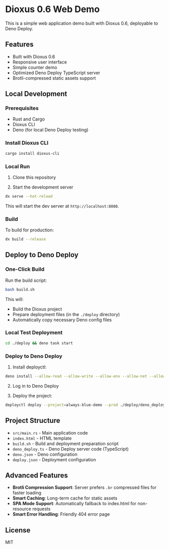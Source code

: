 # Dioxus 0.6 Web Demo

This is a simple web application demo built with Dioxus 0.6, deployable to Deno Deploy.

## Features

- Built with Dioxus 0.6
- Responsive user interface
- Simple counter demo
- Optimized Deno Deploy TypeScript server
- Brotli-compressed static assets support

## Local Development

### Prerequisites

- Rust and Cargo
- Dioxus CLI
- Deno (for local Deno Deploy testing)

### Install Dioxus CLI

```bash
cargo install dioxus-cli
```

### Local Run

1. Clone this repository

2. Start the development server

```bash
dx serve --hot-reload
```

This will start the dev server at `http://localhost:8080`.

### Build

To build for production:

```bash
dx build --release
```

## Deploy to Deno Deploy

### One-Click Build

Run the build script:

```bash
bash build.sh
```

This will:
- Build the Dioxus project
- Prepare deployment files (in the `./deploy` directory)
- Automatically copy necessary Deno config files

### Local Test Deployment

```bash
cd ./deploy && deno task start
```

### Deploy to Deno Deploy

1. Install deployctl:

```bash
deno install --allow-read --allow-write --allow-env --allow-net --allow-run --no-check -f https://deno.land/x/deploy/deployctl.ts
```

2. Log in to Deno Deploy

3. Deploy the project:

```bash
deployctl deploy --project=always-blue-demo --prod ./deploy/deno_deploy.ts
```

## Project Structure

- `src/main.rs` - Main application code
- `index.html` - HTML template
- `build.sh` - Build and deployment preparation script
- `deno_deploy.ts` - Deno Deploy server code (TypeScript)
- `deno.json` - Deno configuration
- `deploy.json` - Deployment configuration

## Advanced Features

- **Brotli Compression Support**: Server prefers `.br` compressed files for faster loading
- **Smart Caching**: Long-term cache for static assets
- **SPA Mode Support**: Automatically fallback to index.html for non-resource requests
- **Smart Error Handling**: Friendly 404 error page

## License

MIT
